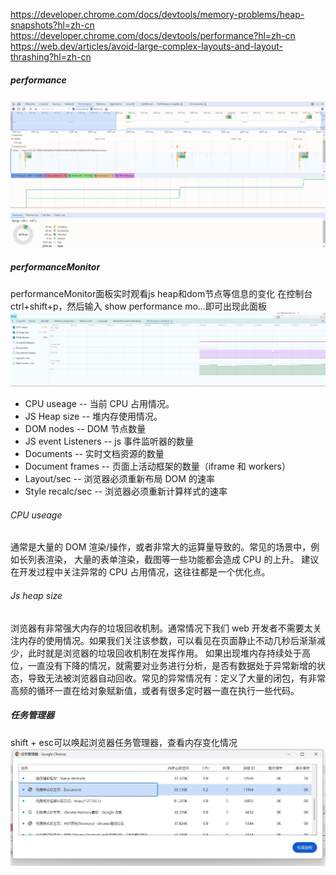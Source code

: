 

https://developer.chrome.com/docs/devtools/memory-problems/heap-snapshots?hl=zh-cn
https://developer.chrome.com/docs/devtools/performance?hl=zh-cn
https://web.dev/articles/avoid-large-complex-layouts-and-layout-thrashing?hl=zh-cn
##### performance
![image.png](./images/performance.png)


##### performanceMonitor
performanceMonitor面板实时观看js heap和dom节点等信息的变化
在控制台ctrl+shift+p，然后输入 show performance mo...即可出现此面板
![image.png](./images/performanceMonitor.png)
+ CPU useage -- 当前 CPU 占用情况。
+ JS Heap size -- 堆内存使用情况。
+ DOM nodes -- DOM 节点数量
+ JS event Listeners -- js 事件监听器的数量
+ Documents -- 实时文档资源的数量
+ Document frames -- 页面上活动框架的数量（iframe 和 workers）
+ Layout/sec -- 浏览器必须重新布局 DOM 的速率
+ Style recalc/sec -- 浏览器必须重新计算样式的速率

###### CPU useage

通常是大量的 DOM 渲染/操作，或者非常大的运算量导致的。常见的场景中，例如长列表渲染， 大量的表单渲染，截图等一些功能都会造成 CPU 的上升。 建议在开发过程中关注异常的 CPU 占用情况，这往往都是一个优化点。

###### Js heap size

浏览器有非常强大内存的垃圾回收机制。通常情况下我们 web 开发者不需要太关注内存的使用情况。如果我们关注该参数，可以看见在页面静止不动几秒后渐渐减少，此时就是浏览器的垃圾回收机制在发挥作用。
如果出现堆内存持续处于高位，一直没有下降的情况，就需要对业务进行分析，是否有数据处于异常新增的状态，导致无法被浏览器自动回收。常见的异常情况有：定义了大量的闭包，有非常高频的循环一直在给对象赋新值，或者有很多定时器一直在执行一些代码。

##### 任务管理器
shift + esc可以唤起浏览器任务管理器，查看内存变化情况
![image.png](./images/task.png)